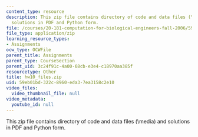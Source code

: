 ```yaml
---
content_type: resource
description: This zip file contains directory of code and data files (\media) and
  solutions in PDF and Python form.
file: /courses/20-181-computation-for-biological-engineers-fall-2006/59eb01bd322c8960eda37ea3158c2e10_hw10_files.zip
file_type: application/zip
learning_resource_types:
- Assignments
ocw_type: OCWFile
parent_title: Assignments
parent_type: CourseSection
parent_uid: 3c24f91c-4a00-68cb-e3e4-c18970aa385f
resourcetype: Other
title: hw10_files.zip
uid: 59eb01bd-322c-8960-eda3-7ea3158c2e10
video_files:
  video_thumbnail_file: null
video_metadata:
  youtube_id: null
---
```

This zip file contains directory of code and data files (\media) and solutions in PDF and Python form.

